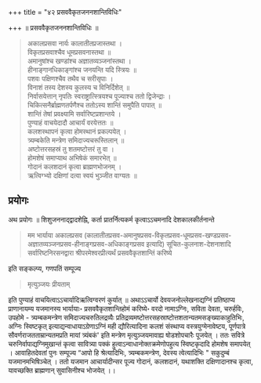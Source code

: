 +++
title = "४२ प्रसववैकृतजननशान्तिविधिः"

+++
॥ प्रसववैकृतजननशान्तिविधिः ॥ 

> अकालप्रसवा नार्यः कालातीतप्रजास्तथा ।  
विकृतप्रसवाश्चैव धूमप्रसवनास्तथा ॥  
अमानुषांश्च खण्डांश्च अज्ञातव्यञ्जनांस्तथा ।  
हीनाङ्गानधिकाङ्गांश्च जनयन्ति यदि स्त्रियः ॥  
पशवः पक्षिणश्चैव तथैव च सरीसृपाः ।  
विनाशं तस्य देशस्य कुलस्य च विनिर्दिशेत् ॥  
निर्वासयेत्तान् नृपतिः स्वराष्ट्रात्स्त्रियश्च पूज्याश्च ततो द्विजेन्द्राः ।  
चिकित्सनैर्ब्राह्मणतर्पणैश्च ततोऽस्य शान्तिं समुपैति पापात् ॥  
शान्तिं तेषां प्रवक्ष्यामि सर्वारिष्टप्रशान्तये ।  
पुण्याहं वाचयेदादौ आचार्यं वरयेत्ततः ॥  
कलशस्थापनं कृत्वा होमस्थानं प्रकल्पयेत् ।  
त्र्यम्बकेति मन्त्रेण समिदाज्यचरूस्तिलान् ॥  
अष्टोत्तरसहस्रं तु शतमष्टोत्तरं तु वा ।  
होमशेषं समाप्याथ अभिषेकं समारभेत् ॥  
गोदानं कलशदानं कृत्वा ब्राह्मणभोजनम् ।  
ऋत्विग्भ्यो दक्षिणां दत्वा स्वयं भुञ्जीत वाग्यतः ॥

## प्रयोगः

अथ प्रयोगः ॥ शिशुजननाद्द्वादशेह्नि, कर्ता प्रातर्नित्यकर्म कृत्वाऽऽचमनादि देशकालकीर्तनान्ते 

> मम भार्याया अकालप्रसव (कालातीतप्रसव-अमानुषप्रसव-विकृतप्रसव-धूमप्रसव-खण्डप्रसव-अज्ञातव्यञ्जनप्रसव-हीनाङ्गप्रसव-अधिकाङ्गप्रसव इत्यादि) सूचित-कुलनाश-देशनाशादि सर्वारिष्टनिरसनद्वारा श्रीपरमेश्वरप्रीत्यर्थं प्रसववैकृतशान्तिं करिष्ये

इति सङ्कल्प्य, गणपतिं सम्पूज्य 

> मृत्युञ्जयः प्रीयताम्

इति पुण्याहं वाचयित्वाऽऽचार्यादिऋत्विग्वरणं कुर्यात् ॥ अथाऽऽचार्यो देवयजनोल्लेखनाद्यग्निं प्रतिष्ठाप्य प्राणानायम्य यजमानस्य भार्यायाः॰ प्रसववैकृतशान्तिहोमं करिष्ये॰ वरदो नामाऽग्निः, सविता देवता, चरुर्हविः, उपहोमे - त्र्यम्बकमन्त्रेण समिदाज्यचरुतिलद्रव्यैः प्रतिद्रव्यमष्टोत्तरसहस्राष्टोत्तशतान्यतमसङ्ख्याकाहुतिभिः, अग्निः स्विष्टकृत् इत्याद्यन्वाधायाऽग्रेणाऽग्निं मही द्यौरित्यादिना कलशं संस्थाप्य वस्त्रयुग्मेनावेष्टय, पूर्णपात्रे सौवर्णराजतताम्रान्यतमप्रति मायां त्र्यंबकं' इति मन्त्रेण मृत्युञ्जयमावाह्य षोडशोपचारैः पूजयेत् । ततः सवित्रे चरुनिर्वापाद्यग्निमुखान्तं कृत्वा सावित्र्या पक्कं हुत्वाऽन्वाधानोक्तक्रमेणोपहुत्य स्विष्टकृदादि होमशेष समापयेत् । आवाहितदेवतां पुनः सम्पूज्य “आपो हि श्रेत्यादिभिः, त्र्यम्बकमन्त्रेण, देवस्य त्वेत्यादिभिः " सकुदुम्बं यजमानमभिषिञ्चेत् । ततो यजमान आचार्यादीन्सर पूज्य गोदानं, कलशदानं, यथाशक्ति दक्षिणादानश्च कृत्वा, यावच्छक्ति ब्राह्मणान् सुवासिनीश्च भोजयेत् ।।